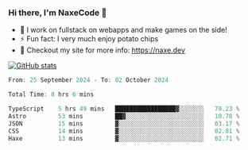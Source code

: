### Hi there, I'm NaxeCode 👋
- 🔭 I work on fullstack on webapps and make games on the side!
- ⚡ Fun fact: I very much enjoy potato chips
- 🔋 Checkout my site for more info: https://naxe.dev

[![GitHub stats](https://github-readme-stats.vercel.app/api?username=naxecode&theme=onedark)](https://naxe.dev)

<!--START_SECTION:waka-->

```csharp
From: 25 September 2024 - To: 02 October 2024

Total Time: 8 hrs 6 mins

TypeScript    5 hrs 49 mins   █████████████████▓░░░░░░░   70.23 %
Astro         53 mins         ██▓░░░░░░░░░░░░░░░░░░░░░░   10.78 %
JSON          15 mins         ▓░░░░░░░░░░░░░░░░░░░░░░░░   03.17 %
CSS           14 mins         ▓░░░░░░░░░░░░░░░░░░░░░░░░   02.81 %
Haxe          13 mins         ▓░░░░░░░░░░░░░░░░░░░░░░░░   02.71 %
```

<!--END_SECTION:waka-->



<!--
**NaxeCode/NaxeCode** is a ✨ _special_ ✨ repository because its `README.md` (this file) appears on your GitHub profile.

Here are some ideas to get you started:

- 🔭 I’m currently working on Web apps for indie games!
- 🌱 I’m currently mastering C#
- 👯 I’m looking to collaborate on ...
- 🤔 I’m looking for help with ...
- 💬 Ask me about ...
- 📫 How to reach me: ...
- 😄 Pronouns: ...
- ⚡ Fun fact: I love chips
-->
